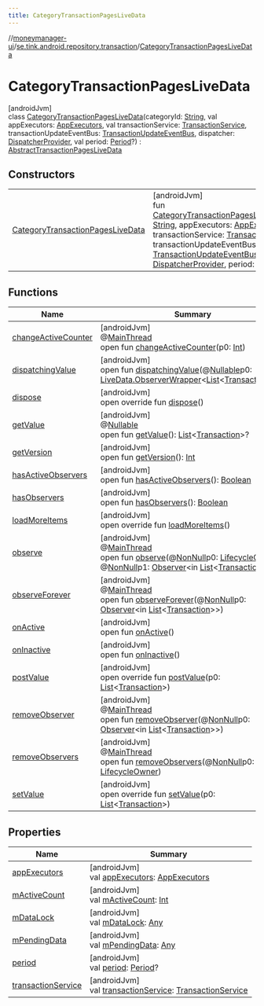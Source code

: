 ```yaml
---
title: CategoryTransactionPagesLiveData
---
```

//[moneymanager-ui](../../../index.html)/[se.tink.android.repository.transaction](../index.html)/[CategoryTransactionPagesLiveData](index.html)



# CategoryTransactionPagesLiveData



[androidJvm]\
class [CategoryTransactionPagesLiveData](index.html)(categoryId: [String](https://kotlinlang.org/api/latest/jvm/stdlib/kotlin/-string/index.html), val appExecutors: [AppExecutors](../../se.tink.android/-app-executors/index.html), val transactionService: [TransactionService](../../com.tink.service.transaction/-transaction-service/index.html), transactionUpdateEventBus: [TransactionUpdateEventBus](../-transaction-update-event-bus/index.html), dispatcher: [DispatcherProvider](../../com.tink.service.util/-dispatcher-provider/index.html), val period: [Period](../../com.tink.model.time/-period/index.html)?) : [AbstractTransactionPagesLiveData](../-abstract-transaction-pages-live-data/index.html)



## Constructors


| | |
|---|---|
| [CategoryTransactionPagesLiveData](-category-transaction-pages-live-data.html) | [androidJvm]<br>fun [CategoryTransactionPagesLiveData](-category-transaction-pages-live-data.html)(categoryId: [String](https://kotlinlang.org/api/latest/jvm/stdlib/kotlin/-string/index.html), appExecutors: [AppExecutors](../../se.tink.android/-app-executors/index.html), transactionService: [TransactionService](../../com.tink.service.transaction/-transaction-service/index.html), transactionUpdateEventBus: [TransactionUpdateEventBus](../-transaction-update-event-bus/index.html), dispatcher: [DispatcherProvider](../../com.tink.service.util/-dispatcher-provider/index.html), period: [Period](../../com.tink.model.time/-period/index.html)?) |


## Functions


| Name | Summary |
|---|---|
| [changeActiveCounter](index.html#-1482381820%2FFunctions%2F1000845458) | [androidJvm]<br>@[MainThread](https://developer.android.com/reference/kotlin/androidx/annotation/MainThread.html)<br>open fun [changeActiveCounter](index.html#-1482381820%2FFunctions%2F1000845458)(p0: [Int](https://kotlinlang.org/api/latest/jvm/stdlib/kotlin/-int/index.html)) |
| [dispatchingValue](index.html#1421001244%2FFunctions%2F1000845458) | [androidJvm]<br>open fun [dispatchingValue](index.html#1421001244%2FFunctions%2F1000845458)(@[Nullable](https://developer.android.com/reference/kotlin/androidx/annotation/Nullable.html)p0: [LiveData.ObserverWrapper](https://developer.android.com/reference/kotlin/androidx/lifecycle/LiveData.ObserverWrapper.html)&lt;[List](https://kotlinlang.org/api/latest/jvm/stdlib/kotlin.collections/-list/index.html)&lt;[Transaction](../../com.tink.model.transaction/-transaction/index.html)&gt;&gt;?) |
| [dispose](../-abstract-transaction-pages-live-data/dispose.html) | [androidJvm]<br>open override fun [dispose](../-abstract-transaction-pages-live-data/dispose.html)() |
| [getValue](index.html#685674515%2FFunctions%2F1000845458) | [androidJvm]<br>@[Nullable](https://developer.android.com/reference/kotlin/androidx/annotation/Nullable.html)<br>open fun [getValue](index.html#685674515%2FFunctions%2F1000845458)(): [List](https://kotlinlang.org/api/latest/jvm/stdlib/kotlin.collections/-list/index.html)&lt;[Transaction](../../com.tink.model.transaction/-transaction/index.html)&gt;? |
| [getVersion](index.html#-256882484%2FFunctions%2F1000845458) | [androidJvm]<br>open fun [getVersion](index.html#-256882484%2FFunctions%2F1000845458)(): [Int](https://kotlinlang.org/api/latest/jvm/stdlib/kotlin/-int/index.html) |
| [hasActiveObservers](index.html#-1328333103%2FFunctions%2F1000845458) | [androidJvm]<br>open fun [hasActiveObservers](index.html#-1328333103%2FFunctions%2F1000845458)(): [Boolean](https://kotlinlang.org/api/latest/jvm/stdlib/kotlin/-boolean/index.html) |
| [hasObservers](index.html#-1046544021%2FFunctions%2F1000845458) | [androidJvm]<br>open fun [hasObservers](index.html#-1046544021%2FFunctions%2F1000845458)(): [Boolean](https://kotlinlang.org/api/latest/jvm/stdlib/kotlin/-boolean/index.html) |
| [loadMoreItems](../-abstract-transaction-pages-live-data/load-more-items.html) | [androidJvm]<br>open override fun [loadMoreItems](../-abstract-transaction-pages-live-data/load-more-items.html)() |
| [observe](index.html#-1386863726%2FFunctions%2F1000845458) | [androidJvm]<br>@[MainThread](https://developer.android.com/reference/kotlin/androidx/annotation/MainThread.html)<br>open fun [observe](index.html#-1386863726%2FFunctions%2F1000845458)(@[NonNull](https://developer.android.com/reference/kotlin/androidx/annotation/NonNull.html)p0: [LifecycleOwner](https://developer.android.com/reference/kotlin/androidx/lifecycle/LifecycleOwner.html), @[NonNull](https://developer.android.com/reference/kotlin/androidx/annotation/NonNull.html)p1: [Observer](https://developer.android.com/reference/kotlin/androidx/lifecycle/Observer.html)&lt;in [List](https://kotlinlang.org/api/latest/jvm/stdlib/kotlin.collections/-list/index.html)&lt;[Transaction](../../com.tink.model.transaction/-transaction/index.html)&gt;&gt;) |
| [observeForever](index.html#989084662%2FFunctions%2F1000845458) | [androidJvm]<br>@[MainThread](https://developer.android.com/reference/kotlin/androidx/annotation/MainThread.html)<br>open fun [observeForever](index.html#989084662%2FFunctions%2F1000845458)(@[NonNull](https://developer.android.com/reference/kotlin/androidx/annotation/NonNull.html)p0: [Observer](https://developer.android.com/reference/kotlin/androidx/lifecycle/Observer.html)&lt;in [List](https://kotlinlang.org/api/latest/jvm/stdlib/kotlin.collections/-list/index.html)&lt;[Transaction](../../com.tink.model.transaction/-transaction/index.html)&gt;&gt;) |
| [onActive](index.html#931098953%2FFunctions%2F1000845458) | [androidJvm]<br>open fun [onActive](index.html#931098953%2FFunctions%2F1000845458)() |
| [onInactive](index.html#989844228%2FFunctions%2F1000845458) | [androidJvm]<br>open fun [onInactive](index.html#989844228%2FFunctions%2F1000845458)() |
| [postValue](index.html#1535280525%2FFunctions%2F1000845458) | [androidJvm]<br>open override fun [postValue](index.html#1535280525%2FFunctions%2F1000845458)(p0: [List](https://kotlinlang.org/api/latest/jvm/stdlib/kotlin.collections/-list/index.html)&lt;[Transaction](../../com.tink.model.transaction/-transaction/index.html)&gt;) |
| [removeObserver](index.html#-1954534265%2FFunctions%2F1000845458) | [androidJvm]<br>@[MainThread](https://developer.android.com/reference/kotlin/androidx/annotation/MainThread.html)<br>open fun [removeObserver](index.html#-1954534265%2FFunctions%2F1000845458)(@[NonNull](https://developer.android.com/reference/kotlin/androidx/annotation/NonNull.html)p0: [Observer](https://developer.android.com/reference/kotlin/androidx/lifecycle/Observer.html)&lt;in [List](https://kotlinlang.org/api/latest/jvm/stdlib/kotlin.collections/-list/index.html)&lt;[Transaction](../../com.tink.model.transaction/-transaction/index.html)&gt;&gt;) |
| [removeObservers](index.html#1487287389%2FFunctions%2F1000845458) | [androidJvm]<br>@[MainThread](https://developer.android.com/reference/kotlin/androidx/annotation/MainThread.html)<br>open fun [removeObservers](index.html#1487287389%2FFunctions%2F1000845458)(@[NonNull](https://developer.android.com/reference/kotlin/androidx/annotation/NonNull.html)p0: [LifecycleOwner](https://developer.android.com/reference/kotlin/androidx/lifecycle/LifecycleOwner.html)) |
| [setValue](index.html#158311269%2FFunctions%2F1000845458) | [androidJvm]<br>open override fun [setValue](index.html#158311269%2FFunctions%2F1000845458)(p0: [List](https://kotlinlang.org/api/latest/jvm/stdlib/kotlin.collections/-list/index.html)&lt;[Transaction](../../com.tink.model.transaction/-transaction/index.html)&gt;) |


## Properties


| Name | Summary |
|---|---|
| [appExecutors](../-abstract-transaction-pages-live-data/app-executors.html) | [androidJvm]<br>val [appExecutors](../-abstract-transaction-pages-live-data/app-executors.html): [AppExecutors](../../se.tink.android/-app-executors/index.html) |
| [mActiveCount](index.html#-163308686%2FProperties%2F1000845458) | [androidJvm]<br>val [mActiveCount](index.html#-163308686%2FProperties%2F1000845458): [Int](https://kotlinlang.org/api/latest/jvm/stdlib/kotlin/-int/index.html) |
| [mDataLock](index.html#-1918813974%2FProperties%2F1000845458) | [androidJvm]<br>val [mDataLock](index.html#-1918813974%2FProperties%2F1000845458): [Any](https://kotlinlang.org/api/latest/jvm/stdlib/kotlin/-any/index.html) |
| [mPendingData](index.html#230544954%2FProperties%2F1000845458) | [androidJvm]<br>val [mPendingData](index.html#230544954%2FProperties%2F1000845458): [Any](https://kotlinlang.org/api/latest/jvm/stdlib/kotlin/-any/index.html) |
| [period](period.html) | [androidJvm]<br>val [period](period.html): [Period](../../com.tink.model.time/-period/index.html)? |
| [transactionService](../-abstract-transaction-pages-live-data/transaction-service.html) | [androidJvm]<br>val [transactionService](../-abstract-transaction-pages-live-data/transaction-service.html): [TransactionService](../../com.tink.service.transaction/-transaction-service/index.html) |


